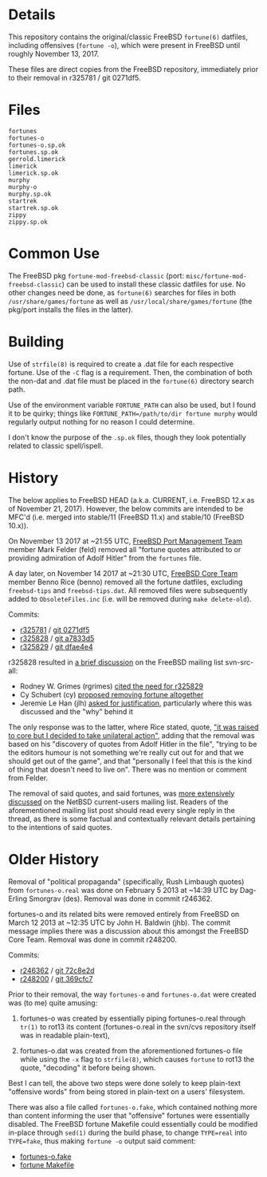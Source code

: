 # Details

This repository contains the original/classic FreeBSD `fortune(6)`
datfiles, including offensives (`fortune -o`), which were present in
FreeBSD until roughly November 13, 2017.

These files are direct copies from the FreeBSD repository, immediately
prior to their removal in r325781 / git 0271df5.

# Files

```
fortunes
fortunes-o
fortunes-o.sp.ok
fortunes.sp.ok
gerrold.limerick
limerick
limerick.sp.ok
murphy
murphy-o
murphy.sp.ok
startrek
startrek.sp.ok
zippy
zippy.sp.ok
```
# Common Use

The FreeBSD pkg `fortune-mod-freebsd-classic` (port:
`misc/fortune-mod-freebsd-classic`) can be used to install these classic
datfiles for use.  No other changes need be done, as `fortune(6)` searches for
files in both `/usr/share/games/fortune` as well as
`/usr/local/share/games/fortune` (the pkg/port installs the files in the
latter).

# Building

Use of `strfile(8)` is required to create a .dat file for each
respective fortune.  Use of the `-C` flag is a requirement.  Then, the
combination of both the non-dat and .dat file must be placed in the
`fortune(6)` directory search path.

Use of the environment variable `FORTUNE_PATH` can also be used, but I
found it to be quirky; things like
`FORTUNE_PATH=/path/to/dir fortune murphy` would regularly output
nothing for no reason I could determine.

I don't know the purpose of the `.sp.ok` files, though they look
potentially related to classic spell/ispell.

# History

The below applies to FreeBSD HEAD (a.k.a. CURRENT, i.e. FreeBSD 12.x as of
November 21, 2017).  However, the below commits are intended to be MFC'd (i.e.
merged into stable/11 (FreeBSD 11.x) and stable/10 (FreeBSD 10.x)).

On November 13 2017 at ~21:55 UTC,
[FreeBSD Port Management Team](https://www.freebsd.org/administration.html#t-portmgr)
member Mark Felder (feld) removed all "fortune quotes attributed to or
providing admiration of Adolf Hitler" from the `fortunes` file.

A day later, on November 14 2017 at ~21:30 UTC,
[FreeBSD Core Team](https://www.freebsd.org/administration.html#t-core)
member Benno Rice (benno) removed all the fortune datfiles, excluding
`freebsd-tips` and `freebsd-tips.dat`.  All removed files were
subsequently added to `ObsoleteFiles.inc` (i.e. will be removed during
`make delete-old`).

Commits:

* [r325781](https://svnweb.freebsd.org/base?view=revision&revision=325781) / [git 0271df5](https://github.com/freebsd/freebsd/commit/0271df5714d9ce5274f82889febb6536a2fdba59)
* [r325828](https://svnweb.freebsd.org/base?view=revision&revision=325828) / [git a7833d5](https://github.com/freebsd/freebsd/commit/a7833d533faa497dfc14b6873380ecad33b19f04)
* [r325829](https://svnweb.freebsd.org/base?view=revision&revision=325829) / [git dfae4e4](https://github.com/freebsd/freebsd/commit/dfae4e4a6521a6fd13d1a1b94932f4ed63df3d01)

r325828 resulted in
[a brief discussion](https://lists.freebsd.org/pipermail/svn-src-all/2017-November/thread.html#153749)
on the FreeBSD mailing list svn-src-all:

* Rodney W. Grimes (rgrimes) [cited the need for r325829](https://lists.freebsd.org/pipermail/svn-src-all/2017-November/153755.html)
* Cy Schubert (cy) [proposed removing fortune altogether](https://lists.freebsd.org/pipermail/svn-src-all/2017-November/153787.html)
* Jeremie Le Han (jlh) [asked for justification](https://lists.freebsd.org/pipermail/svn-src-all/2017-November/153773.html), particularly where this was discussed and the "why" behind it

The only response was to the latter, where Rice stated, quote,
["it was raised to core but I decided to take unilateral action"](https://lists.freebsd.org/pipermail/svn-src-all/2017-November/153779.html),
adding that the removal was based on his "discovery of quotes from Adolf
Hitler in the file", "trying to be the editors humour is not something
we're really cut out for and that we should get out of the game", and
that "personally I feel that this is the kind of thing that doesn't
need to live on".  There was no mention or comment from Felder.

The removal of said quotes, and said fortunes, was
[more extensively discussed](http://mail-index.netbsd.org/current-users/2017/11/18/msg032672.html)
on the NetBSD current-users mailing list.  Readers of the aforementioned
mailing list post should read every single reply in the thread, as there
is some factual and contextually relevant details pertaining to the
intentions of said quotes.

# Older History

Removal of "political propaganda" (specifically, Rush Limbaugh quotes)
from `fortunes-o.real` was done on February 5 2013 at ~14:39 UTC by
Dag-Erling Smorgrav (des).  Removal was done in commit r246362.

fortunes-o and its related bits were removed entirely from FreeBSD on
March 12 2013 at ~12:35 UTC by John H. Baldwin (jhb).  The commit
message implies there was a discussion about this amongst the FreeBSD
Core Team.  Removal was done in commit r248200.

Commits:

* [r246362](https://svnweb.freebsd.org/base?view=revision&revision=246362) / [git 72c8e2d](https://github.com/freebsd/freebsd/commit/72c8e2de5282a2d1848447691f49c30e83e28950)
* [r248200](https://svnweb.freebsd.org/base?view=revision&revision=248200) / [git 369cfc7](https://github.com/freebsd/freebsd/commit/369cfc7386b7e6ca0efa2c406063e75210ab5fa2)

Prior to their removal, the way `fortunes-o` and `fortunes-o.dat` were
created was (to me) quite amusing:

1. fortunes-o was created by essentially piping fortunes-o.real
through `tr(1)` to rot13 its content (fortunes-o.real in the svn/cvs
repository itself was in readable plain-text),

2. fortunes-o.dat was created from the aforementioned fortunes-o file
while using the `-x` flag to `strfile(8)`, which causes `fortune` to
rot13 the quote, "decoding" it before being shown.

Best I can tell, the above two steps were done solely to keep plain-text
"offensive words" from being stored in plain-text on a users'
filesystem.

There was also a file called `fortunes-o.fake`, which contained nothing
more than content informing the user that "offensive" fortunes were
essentially disabled.  The FreeBSD fortune Makefile could essentially
could be modified in-place through `sed(1)` during the build phase, to
change `TYPE=real` into `TYPE=fake`, thus making `fortune -o` output
said comment:

* [fortunes-o.fake](https://svnweb.freebsd.org/base/head/games/fortune/datfiles/fortunes-o.fake?revision=2491&view=markup&pathrev=248199)
* [fortune Makefile](https://svnweb.freebsd.org/base/head/games/fortune/datfiles/Makefile?revision=174426&view=markup&pathrev=288484)

